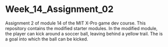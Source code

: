 # Week_14_Assignment_02
 Assignment 2 of module 14 of the MIT X-Pro game dev course. This repository contains the modified starter modules. In the modified module, the player can kick around a soccer ball, leaving behind a yellow trail. The is a goal into which the ball can be kicked.